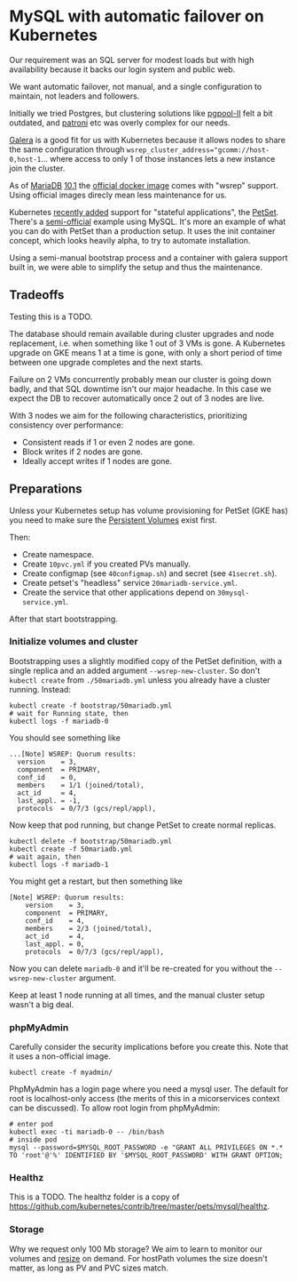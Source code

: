 # MySQL with automatic failover on Kubernetes

Our requirement was an SQL server for modest loads
but with high availability because it backs our login system
and public web.

We want automatic failover, not manual, and a single configuration to maintain, not leaders and followers.

Initially we tried Postgres, but clustering solutions like [pgpool-II]() felt a bit outdated, and [patroni](https://github.com/zalando/patroni) etc was overly complex for our needs.

[Galera](http://galeracluster.com/) is a good fit for us with Kubernetes because it allows nodes to share the same configuration through `wsrep_cluster_address="gcomm://host-0,host-1`... where access to only 1 of those instances lets a new instance join the cluster.

As of [MariaDB](https://mariadb.com/) [10.1](https://mariadb.com/kb/en/mariadb/what-is-mariadb-galera-cluster/) the [official docker image](https://hub.docker.com/_/mariadb/) comes with "wsrep" support. Using official images direcly mean less maintenance for us.

Kubernetes [recently added](http://blog.kubernetes.io/2016/07/kubernetes-1.3-bridging-cloud-native-and-enterprise-workloads.html) support for "stateful applications", the [PetSet](http://kubernetes.io/docs/user-guide/petset/). There's a [semi-official](https://github.com/kubernetes/contrib/tree/master/pets/mysql) example using MySQL.
It's more an example of what you can do with PetSet than a production setup.
It uses the init container concept, which looks heavily alpha, to try to automate installation.

Using a semi-manual bootstrap process and a container with galera support built in, we were able to simplify the setup and thus the maintenance.

## Tradeoffs

Testing this is a TODO.

The database should remain available during cluster upgrades and node replacement, i.e. when something like 1 out of 3 VMs is gone. A Kubernetes upgrade on GKE means 1 at a time is gone, with only a short period of time between one upgrade completes and the next starts.

Failure on 2 VMs concurrently probably mean our cluster is going down badly, and that SQL downtime isn't our major headache. In this case we expect the DB to recover automatically once 2 out of 3 nodes are live.

With 3 nodes we aim for the following characteristics, prioritizing consistency over performance:
 * Consistent reads if 1 or even 2 nodes are gone.
 * Block writes if 2 nodes are gone.
 * Ideally accept writes if 1 nodes are gone.

## Preparations

Unless your Kubernetes setup has volume provisioning for PetSet (GKE has) you need to make sure the [Persistent Volumes](http://kubernetes.io/docs/user-guide/persistent-volumes/) exist first.

Then:
 * Create namespace.
 * Create `10pvc.yml` if you created PVs manually.
 * Create configmap (see `40configmap.sh`) and secret (see `41secret.sh`).
 * Create petset's "headless" service `20mariadb-service.yml`.
 * Create the service that other applications depend on `30mysql-service.yml`.

After that start bootstrapping.

### Initialize volumes and cluster

Bootstrapping uses a slightly modified copy of the PetSet definition, with a single replica and an added argument `--wsrep-new-cluster`. So don't `kubectl create` from `./50mariadb.yml` unless you already have a cluster running. Instead:

```
kubectl create -f bootstrap/50mariadb.yml
# wait for Running state, then
kubectl logs -f mariadb-0
```

You should see something like

```
...[Note] WSREP: Quorum results:
  version    = 3,
  component  = PRIMARY,
  conf_id    = 0,
  members    = 1/1 (joined/total),
  act_id     = 4,
  last_appl. = -1,
  protocols  = 0/7/3 (gcs/repl/appl),
```

Now keep that pod running, but change PetSet to create normal replicas.

```
kubectl delete -f bootstrap/50mariadb.yml
kubectl create -f 50mariadb.yml
# wait again, then
kubectl logs -f mariadb-1
```

You might get a restart, but then something like

```
[Note] WSREP: Quorum results:
	version    = 3,
	component  = PRIMARY,
	conf_id    = 4,
	members    = 2/3 (joined/total),
	act_id     = 4,
	last_appl. = 0,
	protocols  = 0/7/3 (gcs/repl/appl),
```

Now you can delete `mariadb-0` and it'll be re-created for you
without the `--wsrep-new-cluster` argument.

Keep at least 1 node running at all times,
and the manual cluster setup wasn't a big deal.

### phpMyAdmin

Carefully consider the security implications before you create this. Note that it uses a non-official image.

```
kubectl create -f myadmin/
```

PhpMyAdmin has a login page where you need a mysql user. The default for root is localhost-only access (the merits of this in a micorservices context can be discussed). To allow root login from phpMyAdmin:

```
# enter pod
kubectl exec -ti mariadb-0 -- /bin/bash
# inside pod
mysql --password=$MYSQL_ROOT_PASSWORD -e "GRANT ALL PRIVILEGES ON *.* TO 'root'@'%' IDENTIFIED BY '$MYSQL_ROOT_PASSWORD' WITH GRANT OPTION;
```

### Healthz

This is a TODO. The healthz folder is a copy of https://github.com/kubernetes/contrib/tree/master/pets/mysql/healthz.

### Storage

Why we request only 100 Mb storage? We aim to learn to monitor our volumes and [resize](https://cloud.google.com/sdk/gcloud/reference/compute/disks/resize) on demand. For hostPath volumes the size doesn't matter, as long as PV and PVC sizes match.

